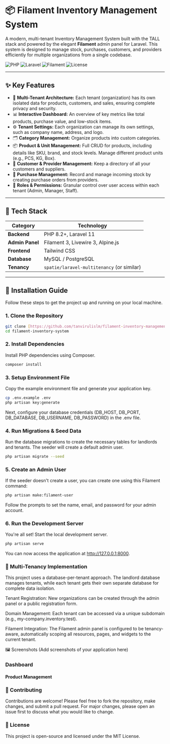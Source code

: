 # 📦 Filament Inventory Management System

A modern, multi-tenant Inventory Management System built with the TALL stack and powered by the elegant **Filament** admin panel for Laravel. This system is designed to manage stock, purchases, customers, and providers efficiently for multiple organizations from a single codebase.

![PHP](https://img.shields.io/badge/PHP-8.2%2B-777BB4?style=for-the-badge&logo=php)
![Laravel](https://img.shields.io/badge/Laravel-11.x-FF2D20?style=for-the-badge&logo=laravel)
![Filament](https://img.shields.io/badge/Filament-3.x-F59E0B?style=for-the-badge&logo=filament)
![License](https://img.shields.io/badge/License-MIT-blue.svg?style=for-the-badge)

---

## ✨ Key Features

-   🏢 **Multi-Tenant Architecture:** Each tenant (organization) has its own isolated data for products, customers, and sales, ensuring complete privacy and security.
-   📊 **Interactive Dashboard:** An overview of key metrics like total products, purchase value, and low-stock items.
-   ⚙️ **Tenant Settings:** Each organization can manage its own settings, such as company name, address, and logo.
-   🗂️ **Category Management:** Organize products into custom categories.
-   📦 **Product & Unit Management:** Full CRUD for products, including details like SKU, brand, and stock levels. Manage different product units (e.g., PCS, KG, Box).
-   👥 **Customer & Provider Management:** Keep a directory of all your customers and suppliers.
-   🛒 **Purchase Management:** Record and manage incoming stock by creating purchase orders from providers.
-   🔐 **Roles & Permissions:** Granular control over user access within each tenant (Admin, Manager, Staff).

---

## 🧰 Tech Stack

| Category        | Technology                                 |
| --------------- | ------------------------------------------ |
| **Backend**     | PHP 8.2+, Laravel 11                       |
| **Admin Panel** | Filament 3, Livewire 3, Alpine.js          |
| **Frontend**    | Tailwind CSS                               |
| **Database**    | MySQL / PostgreSQL                         |
| **Tenancy**     | `spatie/laravel-multitenancy` (or similar) |

---

## 🚀 Installation Guide

Follow these steps to get the project up and running on your local machine.

### 1. Clone the Repository

```bash
git clone [https://github.com/tanvirulislm/filament-inventory-management-system.git](https://github.com/your-username/filament-inventory-system.git)
cd filament-inventory-system
```

### 2. Install Dependencies

Install PHP dependencies using Composer.

```bash
composer install
```

### 3. Setup Environment File

Copy the example environment file and generate your application key.

```bash
cp .env.example .env
php artisan key:generate
```

Next, configure your database credentials (DB_HOST, DB_PORT, DB_DATABASE, DB_USERNAME, DB_PASSWORD) in the .env file.

### 4. Run Migrations & Seed Data

Run the database migrations to create the necessary tables for landlords and tenants. The seeder will create a default admin user.

```bash
php artisan migrate --seed
```

### 5. Create an Admin User

If the seeder doesn't create a user, you can create one using this Filament command:

```bash
php artisan make:filament-user
```

Follow the prompts to set the name, email, and password for your admin account.

### 6. Run the Development Server

You're all set! Start the local development server.

```bash
php artisan serve
```

You can now access the application at http://127.0.0.1:8000.

### 🏢 Multi-Tenancy Implementation

This project uses a database-per-tenant approach. The landlord database manages tenants, while each tenant gets their own separate database for complete data isolation.

Tenant Registration: New organizations can be created through the admin panel or a public registration form.

Domain Management: Each tenant can be accessed via a unique subdomain (e.g., my-company.inventory.test).

Filament Integration: The Filament admin panel is configured to be tenancy-aware, automatically scoping all resources, pages, and widgets to the current tenant.

🖼️ Screenshots
(Add screenshots of your application here)

### Dashboard

#### Product Management

### 🤝 Contributing

Contributions are welcome! Please feel free to fork the repository, make changes, and submit a pull request. For major changes, please open an issue first to discuss what you would like to change.

### 📜 License

This project is open-source and licensed under the MIT License.

